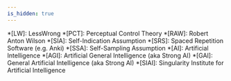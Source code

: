 ```yaml
---
is_hidden: true
---
```


<!-- personal links -->
[Blog]: http://blog.muflax.com
[Config]: http://github.com/muflax/config
[GPG Key]: /muflax.asc          
[Google+]: https://plus.google.com/105665518912548939532
[LibraryThing]: http://www.librarything.com/profile/muflax
[Pororo]: http://github.com/muflax/pororo
[Source]: http://github.com/muflax/muflax.com
[Twitter]: http://twitter.com/muflax
[whatiswrongwith.me]: http://whatiswrongwith.me/muflax

<!-- external links -->
[Alan Dawrst]: http://www.utilitarian-essays.com/suffering-nature.html
[Animal Rights]: http://en.wikipedia.org/wiki/Animal_rights#Main_philosophical_approaches
[Berryz工房 - Dschinghis Khan]: http://www.youtube.com/watch?v=b7pui9Q6Vbo
[Breaking the Spell]: http://www.philosophypress.co.uk/?p=1001
[Bro Epicurus]: http://www.philosophybro.com/2011/03/epicurus-sovran-maxims-summary.html
[Buddhism for Vampires]: http://buddhism-for-vampires.com
[Carrier Vegetarianism]: http://freethoughtblogs.com/carrier/archives/87
[Chapman Disgust]: http://meaningness.wordpress.com/2011/07/22/disgust-horror-western-buddhism/
[Ching Chong]: http://www.youtube.com/watch?v=zulEMWj3sVA
[Creative Commons]: http://creativecommons.org/licenses/by-nc-sa/3.0/de
[Dawrst Wildlife]: http://www.utilitarian-essays.com/suffering-nature.html
[Dawrst]: http://www.utilitarian-essays.com/
[Eduardo Sousa]: http://www.ted.com/talks/dan_barber_s_surprising_foie_gras_parable.html
[Egoism]: http://en.wikipedia.org/wiki/Ethical_egoism
[Enlightenment, Self and the Brain]: http://video.google.com/videoplay?docid=5474604744218568426
[Expanding Circle]: http://en.wikipedia.org/wiki/Peter_Singer
[Eyercize]: http://www.eyercize.com
[Find the Bug]: http://www.findthebug.com
[Fyfe Purpose]: http://atheistethicist.blogspot.com/2009/07/purpose-to-life-choosing-purpose.html
[Gilbert TED]: http://www.ted.com/talks/dan_gilbert_asks_why_are_we_happy.html
[Happiness Stochastic]: http://www.psych.umn.edu/psylabs/happness/happy.htm
[How Dawkins got pwned]: http://unqualified-reservations.blogspot.com/2007/10/how-dawkins-got-pwned-part-5.html
[Kerghan Speech]: http://www.youtube.com/watch?v=IkBrIrQikWY
[LW bipolar]: http://lesswrong.com/lw/6nb/ego_syntonic_thoughts_and_values/4igy
[LW protect]: http://lesswrong.com/lw/nb/something_to_protect/
[LW words]: http://lesswrong.com/lw/od/37_ways_that_words_can_be_wrong/
[Look, Ma; No Hands!]: http://www.semanticrestructuring.com/lookma.php
[Moldbug Left Right]: http://unqualified-reservations.blogspot.com/2008/06/olxi-truth-about-left-and-right.html
[Narrowing Circle]: http://www.gwern.net/Notes#the-narrowing-circle
[Nose Snail]: http://www.youtube.com/watch?v=vk_eljpPGMM
[PhilPapers Survey]: http://philpapers.org/surveys/
[PlaidX torture]: http://lesswrong.com/lw/5ro/what_bothers_you_about_less_wrong/47ph
[Price Purpose]: http://www.robertmprice.mindvendor.com/zara/april__2007.htm
[Puredoxyk]: http://www.puredoxyk.com/
[Rational Addiction]: http://www.xtranormal.com/watch/7873033/
[Redshift]: http://jonls.dk/redshift/
[Schwitzgebel Ethics]: http://schwitzsplinters.blogspot.com/2007/04/moral-behavior-of-ethics-professors.html
[Seth Bacteria]: http://www.blog.sethroberts.net/category/umami-hypothesis/
[Shinzen Young]: http://www.youtube.com/user/expandcontract
[Sister Asymmetry]: http://theviewfromhell.blogspot.com/2008/07/austrian-basement-and-beyond.html
[Sister Y]: http://theviewfromhell.blogspot.com
[Spreeder]: http://www.spreeder.com
[Swartz Dennett]: http://www.aaronsw.com/weblog/dennettdumb
[The View from Hell]: http://theviewfromhell.blogspot.com
[Using Neuroscience for Spiritual Practice]: http://video.google.com/videoplay?docid=1030598948823323439
[Vipassana]: http://www.dhamma.org
[WHO suicide]: http://www.who.int/mental_health/prevention/suicide/suicideprevent/en/
[Wasting The Dawn]: http://www.youtube.com/watch?v=K7PhrPbyIsE
[Why Did I Sleep So Well?]: http://www.blog.sethroberts.net/2008/09/03/science-in-action-why-did-i-sleep-so-well-part-10-2/
[bible.org]: http://bible.org/netbible/index.htm
[f.lux]: http://www.stereopsis.com/flux/
[fuzzyfinder]: http://codeulate.com/2010/02/installing-fuzzyfinder_textmate-textmates-cmdt-in-vim/
[jbr changelog]: http://www.xibalba.demon.co.uk/jbr/log/
[nanoc]: http://nanoc.stoneship.org
[puredoxyk]: http://www.puredoxyk.com
[suffering per kg]: http://www.utilitarian-essays.com/suffering-per-kg.html
[tripzine]: http://www.tripzine.com/listing.php?smlid=268 

<!-- Wikipedia articles (and similar) -->
[A-theory]: http://en.wikipedia.org/wiki/A-series_and_B-series
[Adolf Hitler]: http://en.wikipedia.org/wiki/Adolf_Hitler
[Anatta]: http://en.wikipedia.org/wiki/Anatta
[Anhedonia]: http://en.wikipedia.org/wiki/Anhedonia
[Anicca]: http://en.wikipedia.org/wiki/Anicca
[Antinatalism]: http://en.wikipedia.org/wiki/Antinatalism
[Arising and Passing Away]: http://www.dharmaoverground.org/web/guest/dharma-wiki/-/wiki/Main/The%20Arising%20and%20Passing%20Away?p_r_p_185834411_title=The%20Arising%20and%20Passing%20Away
[Astronomical Waste]: http://www.nickbostrom.com/astronomical/waste.html
[B-theory]: http://en.wikipedia.org/wiki/A-series_and_B-series
[Benatar]: http://en.wikipedia.org/wiki/David_Benatar
[Better Never to Have Been]: http://www.amazon.com/Better-Never-Have-Been-Existence/dp/0199296421
[Convict Conditioning]: http://www.dragondoor.com/b41/ 
[Crocker's Rules]: http://wiki.lesswrong.com/wiki/Crocker%27s_rules
[DXM]: http://en.wikipedia.org/wiki/DXM
[Desirism]: http://commonsenseatheism.com/?p=2982
[Dukkha]: http://en.wikipedia.org/wiki/Dukkha
[Epistemology]: http://en.wikipedia.org/wiki/Epistemology
[Evil Trope]: http://tvtropes.org/pmwiki/pmwiki.php/Main/EvilTropes
[Frankl]: http://en.wikipedia.org/wiki/Man%27s_Search_for_Meaning
[Hedonic Threadmill]: http://en.wikipedia.org/wiki/Hedonic_Threadmill
[Hypothetical Consent]: http://simonamey.com/Philosophy/Entry.php?entryid=314
[Implied Consent]: http://en.wikipedia.org/wiki/Implied_consent
[Jetpack Hitler]: http://tvtropes.org/pmwiki/pmwiki.php/Main/StupidJetpackHitler
[Julian Jaynes]: http://en.wikipedia.org/wiki/Julian_Jaynes
[Kai Lexx]: http://en.wikipedia.org/wiki/Kai_(Lexx)
[Kerghan]: http://en.wikipedia.org/wiki/Arcanum
[Langton's Ant]: http://en.wikipedia.org/wiki/Langton's_ant
[Lucid dreaming]: http://en.wikipedia.org/wiki/Lucid_dreaming
[Marcion]: http://en.wikipedia.org/wiki/Marcion_of_Sinope
[Mirror Test]: http://en.wikipedia.org/wiki/Mirror_test
[Multiple Drafts]: http://www.scholarpedia.org/article/Multiple_drafts_model
[Paleo]: http://www.archevore.com/archevore/
[Paperclipper]: http://wiki.lesswrong.com/wiki/Paperclip_maximizer
[Pascal's Mugging]: http://lesswrong.com/lw/kd/pascals_mugging_tiny_probabilities_of_vast/
[Principle of Charity]: http://en.wikipedia.org/wiki/Principle_of_Charity
[Repugnant Conclusion]: http://en.wikipedia.org/wiki/Repugnant_Conclusion
[Risk Aversion]: http://en.wikipedia.org/wiki/Risk_Aversion
[Robert M. Price]: http://robertmprice.mindvendor.com
[Sathya Sai Baba]: http://en.wikipedia.org/wiki/Sathya_Sai_Baba
[Satipatthana Sutta]: http://en.wikipedia.org/wiki/Satipatthana_Sutta
[Scope Insensitivity]: http://lesswrong.com/lw/hw/scope_insensitivity/
[Sensates]: http://mimir.net/psmush/sensates.shtml
[Serotonin Syndrome]: http://en.wikipedia.org/wiki/Serotonin_syndrome
[Simon Magus]: http://en.wikipedia.org/wiki/Simon_Magus
[Sisyphus]: http://en.wikipedia.org/wiki/The_Myth_of_Sisyphus
[Tathagata]: http://en.wikipedia.org/wiki/Tath%C4%81gata
[Theravada]: http://en.wikipedia.org/wiki/Theravada
[Trivialism]: http://en.wikipedia.org/wiki/Trivialism
[Unity of Knowledge and Action]: http://www.iep.utm.edu/wangyang/#H4
[VHEMT]: http://en.wikipedia.org/wiki/Voluntary_human_extinction_movement
[Vampire RPG]: http://en.wikipedia.org/wiki/Vampire:_The_Masquerade
[Vilayanur S. Ramachandran]: http://en.wikipedia.org/wiki/Vilayanur_S._Ramachandran
[Visuddhimagga]: http://en.wikipedia.org/wiki/Visuddhimagga
[Wang Yangming]: http://www.iep.utm.edu/wangyang/
[Wireheading]: http://www.wireheading.com/
[Yotsuba]: http://en.wikipedia.org/wiki/Yotsuba&!
[al-Ghazali]: http://en.wikipedia.org/wiki/Al-Ghazali
[quark]: http://en.wikipedia.org/wiki/Quark_(cheese)
[schächten]: http://en.wikipedia.org/wiki/Shechita
[Dunbar's Number]: http://en.wikipedia.org/wiki/Dunbar's_Number


<!-- internal links -->
[RSS]: /rss.xml

<!-- abbreviations -->
*[LW]: LessWrong
*[PCT]: Perceptual Control Theory
*[RAW]: Robert Anton Wilson
*[SIA]: Self-Indication Assumption
*[SRS]: Spaced Repetition Software (e.g. Anki)
*[SSA]: Self-Sampling Assumption
*[AI]: Artificial Intelligence
*[AGI]: Artificial General Intelligence (aka Strong AI)
*[GAI]: General Artificial Intelligence (aka Strong AI)
*[SIAI]: Singularity Institute for Artificial Intelligence
